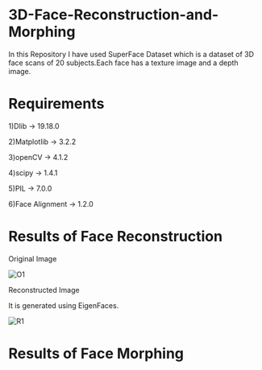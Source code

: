 # 3D-Face-Reconstruction-and-Morphing
In this Repository I have used SuperFace Dataset which is a dataset of 3D face scans of 20 subjects.Each face has a texture image and a depth image.

# Requirements
1)Dlib -> 19.18.0

2)Matplotlib -> 3.2.2

3)openCV -> 4.1.2

4)scipy -> 1.4.1

5)PIL -> 7.0.0

6)Face Alignment -> 1.2.0

# Results of Face Reconstruction

Original Image


![O1](https://user-images.githubusercontent.com/56219618/102589415-fd608c80-4134-11eb-86f7-411f31c25725.png)

Reconstructed Image

It is generated using EigenFaces.

![R1](https://user-images.githubusercontent.com/56219618/102589602-3e58a100-4135-11eb-9e71-f2921d20541a.png)

# Results of Face Morphing




